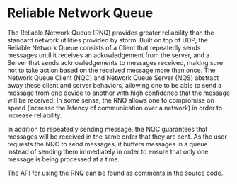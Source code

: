 Reliable Network Queue
======================
The Reliable Network Queue (RNQ) provides greater reliability than the standard network utilities provided by storm. Built on top of UDP, the Reliable Network Queue consists of a Client that repeatedly sends messages until it receives an ackowledgement from the server, and a Server that sends acknowledgements to messages received, making sure not to take action based on the received message more than once. The Network Queue Client (NQC) and Network Queue Server (NQS) abstract away these client and server behaviors, allowing one to be able to send a message from one device to another with high confidence that the message will be received. In some sense, the RNQ allows one to compromise on speed (increase the latency of communication over a network) in order to increase reliability.

In addition to repeatedly sending message, the NQC guarantees that messages will be received in the same order that they are sent. As the user requests the NQC to send messages, it buffers messages in a queue instead of sending them immediately in order to ensure that only one message is being processed at a time.

The API for using the RNQ can be found as comments in the source code.


